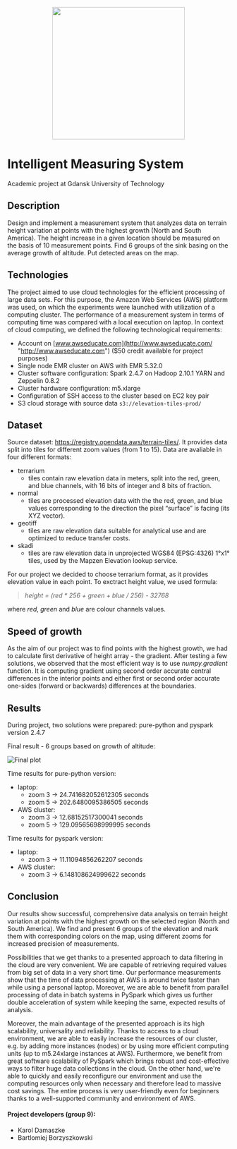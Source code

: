 <p align="center"><img src="https://www.sbcar.eu/wp-content/uploads/2018/05/Gdansk-University-of-Technology-loggo.png" width="300" align="middle"></p>

# Intelligent Measuring System
Academic project at Gdansk University of Technology

## Description
Design and implement a measurement system that analyzes data on terrain height variation at points with the highest growth (North and South America). The height increase in a given location should be measured on the basis of 10 measurement points. Find 6 groups of the sink basing on the average growth of altitude. Put detected areas on the map.

## Technologies
The project aimed to use cloud technologies for the efficient processing of large data sets. For this purpose, the Amazon Web Services (AWS) platform was used, on which the experiments were launched with utilization of a computing cluster. The performance of a measurement system in terms of computing time was compared with a local execution on laptop. In context of cloud computing, we defined the following technological requirements:

* Account on [www.awseducate.com](http://www.awseducate.com/ "http://www.awseducate.com") ($50 credit available for project purposes)
* Single node EMR cluster on AWS with EMR 5.32.0
* Cluster software configuration: Spark 2.4.7 on Hadoop 2.10.1 YARN and Zeppelin 0.8.2
* Cluster hardware configuration: m5.xlarge
* Configuration of SSH access to the cluster based on EC2 key pair
* S3 cloud storage with source data `s3://elevation-tiles-prod/`


## Dataset
Source dataset: https://registry.opendata.aws/terrain-tiles/. It provides data split into tiles for different zoom values (from 1 to 15). Data are avaliable in four different formats:
- terrarium
    - tiles contain raw elevation data in meters, split into the red, green, and blue channels, with 16 bits of integer and 8 bits of fraction.
- normal
    - tiles are processed elevation data with the the red, green, and blue values corresponding to the direction the pixel “surface” is facing (its XYZ vector).
- geotiff
    - tiles are raw elevation data suitable for analytical use and are optimized to reduce transfer costs.
- skadi
    - tiles are raw elevation data in unprojected WGS84 (EPSG:4326) 1°x1° tiles, used by the Mapzen Elevation lookup service.

For our project we decided to choose terrarium format, as it provides elevation value in each point. To exctract height value, we used formula:

>*height = (red * 256 + green + blue / 256) - 32768*

where *red*, *green* and *blue* are colour channels values.

## Speed of growth
As the aim of our project was to find points with the highest growth, we had to calculate first derivative of height array - the gradient. After testing a few solutions, we observed that the most efficient way is to use *numpy.gradient* function. It is computing gradient using second order accurate central differences in the interior points and either first or second order accurate one-sides (forward or backwards) differences at the boundaries.


## Results
During project, two solutions were prepared: pure-python and pyspark version 2.4.7


Final result - 6 groups based on growth of altitude:

![Final plot](results/gradient_map_groups.png)

Time results for pure-python version:
- laptop:
    - zoom 3 -> 24.741682052612305 seconds
    - zoom 5 -> 202.6480095386505 seconds
- AWS cluster:
    - zoom 3 -> 12.68152517300041 seconds
    - zoom 5 -> 129.09565698999995 seconds

Time results for pyspark version:
- laptop:
    - zoom 3 -> 11.11094856262207 seconds
- AWS cluster:
    - zoom 3 -> 6.148108624999622 seconds


## Conclusion

Our results show successful, comprehensive data analysis on terrain height variation at points with the highest growth on the selected region (North and South America). We find and present 6 groups of the elevation and mark them with corresponding colors on the map, using different zooms for increased precision of measurements.

Possibilities that we get thanks to a presented approach to data filtering in the cloud are very convenient. We are capable of retrieving required values from big set of data in a very short time. Our performance measurements show that the time of data processing at AWS is around twice faster than while using a personal laptop. Moreover, we are able to benefit from parallel processing of data in batch systems in PySpark which gives us further double acceleration of system while keeping the same, expected results of analysis.

Moreover, the main advantage of the presented approach is its high scalability, universality and reliability. Thanks to access to a cloud environment, we are able to easily increase the resources of our cluster, e.g. by adding more instances (nodes) or by using more efficient computing units (up to m5.24xlarge instances at AWS). Furthermore, we benefit from great software scalability of PySpark which brings robust and cost-effective ways to filter huge data collections in the cloud. On the other hand, we're able to quickly and easily reconfigure our environment and use the computing resources only when necessary and therefore lead to massive cost savings. The entire process is very user-friendly even for beginners thanks to a well-supported community and environment of AWS.


#### Project developers (group 9):
* Karol Damaszke
* Bartlomiej Borzyszkowski
